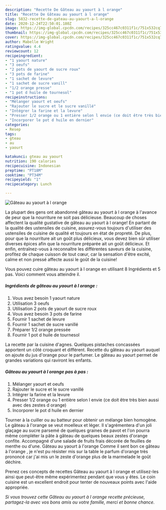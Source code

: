 ```yaml
---
description: "Recette De Gâteau au yaourt à l orange"
title: "Recette De Gâteau au yaourt à l orange"
slug: 5832-recette-de-gateau-au-yaourt-a-l-orange
date: 2020-12-24T22:50:01.180Z
image: https://img-global.cpcdn.com/recipes/325cc467c0311f1c/751x532cq70/gateau-au-yaourt-a-l-orange-photo-principale-de-la-recette.jpg
thumbnail: https://img-global.cpcdn.com/recipes/325cc467c0311f1c/751x532cq70/gateau-au-yaourt-a-l-orange-photo-principale-de-la-recette.jpg
cover: https://img-global.cpcdn.com/recipes/325cc467c0311f1c/751x532cq70/gateau-au-yaourt-a-l-orange-photo-principale-de-la-recette.jpg
author: Mabelle Wright
ratingvalue: 4.4
reviewcount: 12
recipeingredient:
- "1 yaourt nature"
- "3 oeufs"
- "2 pots de yaourt de sucre roux"
- "3 pots de farine"
- "1 sachet de levure"
- "1 sachet de sucre vanill"
- "1/2 orange presse"
- "1 pot d huile de tournesol"
recipeinstructions:
- "Mélanger yaourt et oeufs"
- "Rajouter le sucre et le sucre vanillé"
- "Intégrer la farine et la levure"
- "Presser 1/2 orange ou 1 entière selon l envie (ce doit être très bien aussi avec des zestes d orange)"
- "Incorporer le pot d huile en dernier"
categories:
- Resep
tags:
- gteau
- au
- yaourt

katakunci: gteau au yaourt 
nutrition: 190 calories
recipecuisine: Indonesian
preptime: "PT18M"
cooktime: "PT34M"
recipeyield: "1"
recipecategory: Lunch

---
```



![Gâteau au yaourt à l orange](https://img-global.cpcdn.com/recipes/325cc467c0311f1c/751x532cq70/gateau-au-yaourt-a-l-orange-photo-principale-de-la-recette.jpg)

La plupart des gens ont abandonné gâteau au yaourt à l orange à l'avance de peur que la nourriture ne soit pas délicieuse. Beaucoup de choses affectent la qualité gustative de gâteau au yaourt à l orange! En partant de la qualité des ustensiles de cuisine, assurez-vous toujours d'utiliser des ustensiles de cuisine de qualité et toujours en état de propreté. De plus, pour que la nourriture ait un goût plus délicieux, vous devez bien sûr utiliser diverses épices afin que la nourriture préparée ait un goût délicieux. Et enfin, entraînez-vous à reconnaître les différentes saveurs de la cuisine, profitez de chaque cuisson de tout cœur, car la sensation d'être excité, calme et non pressé affecte aussi le goût de la cuisine!

<!--inarticleads1-->

Vous pouvez cuire gâteau au yaourt à l orange en utilisant 8 Ingrédients et 5 pas. Voici comment vous atteindre il.

##### Ingrédients de gâteau au yaourt à l orange :

1. Vous avez besoin 1 yaourt nature
1. Utilisation 3 oeufs
1. Utilisation 2 pots de yaourt de sucre roux
1. Vous avez besoin 3 pots de farine
1. Fournir 1 sachet de levure
1. Fournir 1 sachet de sucre vanillé
1. Préparer 1/2 orange pressée
1. Fournir 1 pot d huile de tournesol


La recette par la cuisine d&#39;agnes. Quelques pistaches concassées apportent un côté croquant et différent. Recette du gâteau au yaourt auquel on ajoute du jus d&#39;orange pour le parfumer. Le gâteau au yaourt permet de grandes variations qui raviront les enfants. 

<!--inarticleads2-->

##### Gâteau au yaourt à l orange pas à pas :

1. Mélanger yaourt et oeufs
1. Rajouter le sucre et le sucre vanillé
1. Intégrer la farine et la levure
1. Presser 1/2 orange ou 1 entière selon l envie (ce doit être très bien aussi avec des zestes d orange)
1. Incorporer le pot d huile en dernier


Tourner à la cuiller ou au batteur pour obtenir un mélange bien homogène. Le gâteau à l&#39;orange se veut moelleux et léger. Il s&#39;agrémentera d&#39;un joli glaçage au sucre parsemé de quelques graines de pavot et l&#39;on pourra même compléter la pâte à gâteau de quelques beaux zestes d&#39;orange confite. Accompagné d&#39;une salade de fruits frais décorée de feuilles de menthe ou d&#39;une. Gâteau au yaourt à l&#39;orange Comme il sent bon ce gâteau à l&#39;orange , je n&#39;est pu résister mis sur la table le parfum d&#39;orange très prononcé car j&#39;ai mis un le zeste d&#39;orange plus de la marmelade le goût déchire. 

<!--inarticleads1-->

<p>
Prenez ces concepts de recettes Gâteau au yaourt à l orange et utilisez-les ainsi que peut-être même expérimentez pendant que vous y êtes. Le coin cuisine est un excellent endroit pour tenter de nouveaux points avec l'aide appropriée.
</p>

<p>
<i>Si vous trouvez cette Gâteau au yaourt à l orange recette précieuse, partagez-la avec vos bons amis ou votre famille, merci et bonne chance.</i>
</p>
